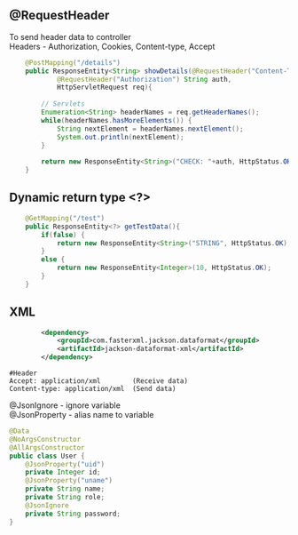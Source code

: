 ## @RequestHeader
To send header data to controller <br>
Headers - Authorization, Cookies, Content-type, Accept
```java
	@PostMapping("/details")
	public ResponseEntity<String> showDetails(@RequestHeader("Content-Type") String type,
			@RequestHeader("Authorization") String auth,
			HttpServletRequest req){
		
		// Servlets
		Enumeration<String> headerNames = req.getHeaderNames();
		while(headerNames.hasMoreElements()) {
			String nextElement = headerNames.nextElement();
			System.out.println(nextElement);
		}
		
		return new ResponseEntity<String>("CHECK: "+auth, HttpStatus.OK);
	}
```
## Dynamic return type <?>
```java
	@GetMapping("/test")
	public ResponseEntity<?> getTestData(){
		if(false) {
			return new ResponseEntity<String>("STRING", HttpStatus.OK);
		}
		else {
			return new ResponseEntity<Integer>(10, HttpStatus.OK);
		}
	}
```
## XML
```xml
		<dependency>
			<groupId>com.fasterxml.jackson.dataformat</groupId>
			<artifactId>jackson-dataformat-xml</artifactId>
		</dependency>
```
```text
#Header
Accept: application/xml        (Receive data)
Content-type: application/xml  (Send data)
```
@JsonIgnore - ignore variable <br>
@JsonProperty - alias name to variable
```java
@Data
@NoArgsConstructor
@AllArgsConstructor
public class User {
	@JsonProperty("uid")
	private Integer id;
	@JsonProperty("uname")
	private String name;
	private String role;
	@JsonIgnore
	private String password;
}
```
